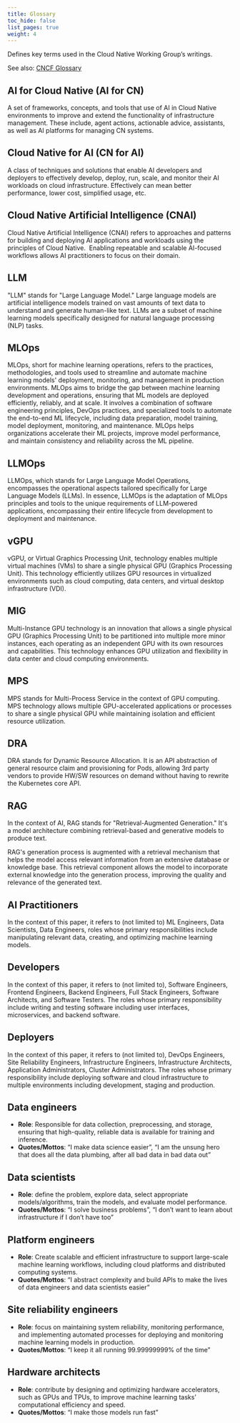 ```yaml
---
title: Glossary
toc_hide: false
list_pages: true
weight: 4
---
```


Defines key terms used in the Cloud Native Working Group’s writings.

See also: [CNCF Glossary](https://glossary.cncf.io/)

## AI for Cloud Native (AI for CN)

A set of frameworks, concepts, and tools that use of AI in Cloud Native environments to improve and extend the functionality of infrastructure management. These include, agent actions, actionable advice, assistants, as well as AI platforms for managing CN systems.

## Cloud Native for AI (CN for AI)

A class of techniques and solutions that enable AI developers and deployers to effectively develop, deploy, run, scale, and monitor their AI workloads on cloud infrastructure. Effectively can mean better performance, lower cost, simplified usage, etc.

## Cloud Native Artificial Intelligence (CNAI)

Cloud Native Artificial Intelligence (CNAI) refers to approaches and patterns for building and deploying AI applications and workloads using the principles of Cloud Native.  Enabling repeatable and scalable AI-focused workflows allows AI practitioners to focus on their domain.

## LLM

 "LLM" stands for "Large Language Model." Large language models are artificial intelligence models trained on vast amounts of text data to understand and generate human-like text. LLMs are a subset of machine learning models specifically designed for natural language processing (NLP) tasks.

## MLOps

MLOps, short for machine learning operations, refers to the practices, methodologies, and tools used to streamline and automate machine learning models' deployment, monitoring, and management in production environments. MLOps aims to bridge the gap between machine learning development and operations, ensuring that ML models are deployed efficiently, reliably, and at scale. It involves a combination of software engineering principles, DevOps practices, and specialized tools to automate the end-to-end ML lifecycle, including data preparation, model training, model deployment, monitoring, and maintenance. MLOps helps organizations accelerate their ML projects, improve model performance, and maintain consistency and reliability across the ML pipeline.

## LLMOps

LLMOps, which stands for Large Language Model Operations, encompasses the operational aspects tailored specifically for Large Language Models (LLMs). In essence, LLMOps is the adaptation of MLOps principles and tools to the unique requirements of LLM-powered applications, encompassing their entire lifecycle from development to deployment and maintenance.

## vGPU

vGPU, or Virtual Graphics Processing Unit, technology enables multiple virtual machines (VMs) to share a single physical GPU (Graphics Processing Unit). This technology efficiently utilizes GPU resources in virtualized environments such as cloud computing, data centers, and virtual desktop infrastructure (VDI).

## MIG

Multi-Instance GPU technology is an innovation that allows a single physical GPU (Graphics Processing Unit) to be partitioned into multiple more minor instances, each operating as an independent GPU with its own resources and capabilities. This technology enhances GPU utilization and flexibility in data center and cloud computing environments.

## MPS

MPS stands for Multi-Process Service in the context of GPU computing. MPS technology allows multiple GPU-accelerated applications or processes to share a single physical GPU while maintaining isolation and efficient resource utilization.

## DRA

DRA stands for Dynamic Resource Allocation. It is an API abstraction of general resource claim and provisioning for Pods, allowing 3rd party vendors to provide HW/SW resources on demand without having to rewrite the Kubernetes core API.

## RAG

In the context of AI, RAG stands for "Retrieval-Augmented Generation." It's a model architecture combining retrieval-based and generative models to produce text.

RAG's generation process is augmented with a retrieval mechanism that helps the model access relevant information from an extensive database or knowledge base. This retrieval component allows the model to incorporate external knowledge into the generation process, improving the quality and relevance of the generated text.

## AI Practitioners

In the context of this paper, it refers to (not limited to) ML Engineers, Data Scientists, Data Engineers, roles whose primary responsibilities include manipulating relevant data, creating, and optimizing machine learning models.

## Developers

In the context of this paper, it refers to (not limited to), Software Engineers, Frontend Engineers, Backend Engineers, Full Stack Engineers, Software Architects, and Software Testers. The roles whose primary responsibility include writing and testing software including user interfaces, microservices, and backend software.

## Deployers

In the context of this paper, it refers to (not limited to), DevOps Engineers, Site Reliability Engineers, Infrastructure Engineers, Infrastructure Architects, Application Administrators, Cluster Administrators. The roles whose primary responsibility include deploying software and cloud infrastructure to multiple environments including development, staging and production.

## Data engineers

- **Role**: Responsible for data collection, preprocessing, and storage, ensuring that high-quality, reliable data is available for training and inference.
- **Quotes/Mottos**: “I make data science easier”, “I am the unsung hero that does all the data plumbing, after all bad data in bad data out”

## Data scientists

- **Role**: define the problem, explore data, select appropriate models/algorithms, train the models, and evaluate model performance.
- **Quotes/Mottos**: “I solve business problems”, “I don’t want to learn about infrastructure if I don’t have too”

## Platform engineers

- **Role**: Create scalable and efficient infrastructure to support large-scale machine learning workflows, including cloud platforms and distributed computing systems.
- **Quotes/Mottos**: “I abstract complexity and build APIs to make the lives of data engineers and data scientists easier”

## Site reliability engineers

- **Role**: focus on maintaining system reliability, monitoring performance, and implementing automated processes for deploying and monitoring machine learning models in production.
- **Quotes/Mottos**: “I keep it all running 99.99999999% of the time”

## Hardware architects

- **Role**: contribute by designing and optimizing hardware accelerators, such as GPUs and TPUs, to improve machine learning tasks’ computational efficiency and speed.
- **Quotes/Mottos**: “I make those models run fast”
